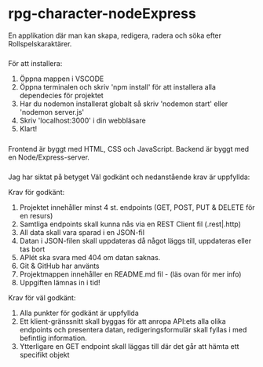 # rpg-character-nodeExpress
En applikation där man kan skapa, redigera, radera och söka efter Rollspelskaraktärer.

#####

För att installera:
1. Öppna mappen i VSCODE
2. Öppna terminalen och skriv 'npm install' för att installera alla dependecies för projektet
3. Har du nodemon installerat globalt så skriv 'nodemon start' eller 'nodemon server.js'
4. Skriv 'localhost:3000' i din webbläsare
5. Klart!

#####

Frontend är byggt med HTML, CSS och JavaScript.
Backend är byggt med en Node/Express-server.

#####

Jag har siktat på betyget Väl godkänt och nedanstående krav är uppfyllda:

Krav för godkänt:

1. Projektet innehåller minst 4 st. endpoints (GET, POST, PUT & DELETE för en resurs)
2. Samtliga endpoints skall kunna nås via en REST Client fil (.rest|.http)
3. All data skall vara sparad i en JSON-fil
4. Datan i JSON-filen skall uppdateras då något läggs till, uppdateras eller tas bort
5. APIét ska svara med 404 om datan saknas.
6. Git & GitHub har använts
7. Projektmappen innehåller en README.md fil - (läs ovan för mer info)
8. Uppgiften lämnas in i tid!

Krav för väl godkänt:

1. Alla punkter för godkänt är uppfyllda
2. Ett klient-gränssnitt skall byggas för att anropa API:ets alla olika endpoints och presentera datan, redigeringsformulär skall fyllas i med befintlig information.
3. Ytterligare en GET endpoint skall läggas till där det går att hämta ett specifikt objekt

#####
